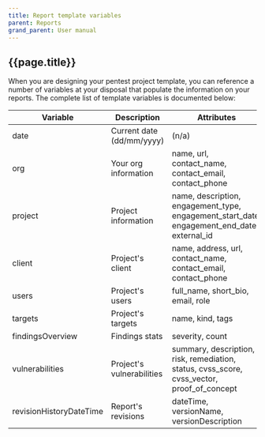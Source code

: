 ```yaml
---
title: Report template variables
parent: Reports
grand_parent: User manual
---
```


## {{page.title}}

When you are designing your pentest project template, you can reference a number of variables at your disposal that populate the information on your reports. The complete list of template variables is documented below:

|Variable|Description|Attributes|
|-|-|-|
|date|Current date (dd/mm/yyyy)|(n/a)|
|org|Your org information|name, url, contact_name, contact_email, contact_phone|
|project|Project information|name, description, engagement_type, engagement_start_date, engagement_end_date, external_id|
|client|Project's client|name, address, url, contact_name, contact_email, contact_phone|
|users|Project's users|full_name, short_bio, email, role|
|targets|Project's targets|name, kind, tags|
|findingsOverview|Findings stats|severity, count|
|vulnerabilities|Project's vulnerabilities|summary, description, risk, remediation, status, cvss_score, cvss_vector, proof_of_concept|
|revisionHistoryDateTime|Report's revisions|dateTime, versionName, versionDescription|

